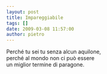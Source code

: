 ```yaml
---
layout: post
title: Impareggiabile
tags: []
date: 2009-03-08 11:57:00
author: pietro
---
```

Perché tu sei tu senza alcun aquilone,<br/>perché al mondo non ci può essere<br/>un miglior termine di paragone.
